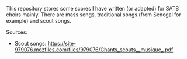 This repository stores some scores I have written (or adapted) for SATB choirs mainly. There are mass songs, traditional songs (from Senegal for example) and scout songs.

Sources:
- Scout songs:
https://site-979076.mozfiles.com/files/979076/Chants_scouts__musique_.pdf
